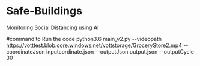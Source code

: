 # Safe-Buildings
Monitoring Social Distancing using AI


#command to Run the code
python3.6 main_v2.py --videopath https://votttest.blob.core.windows.net/vottstorage/GroceryStore2.mp4 --coordinateJson inputcordinate.json --outputJson output.json --outputCycle 30


